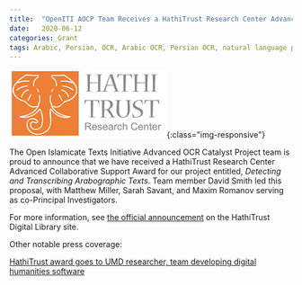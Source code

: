 ```yaml
---
title:  "OpenITI AOCP Team Receives a HathiTrust Research Center Advanced Collaborative Support Award"
date:   2020-06-12
categories: Grant
tags: Arabic, Persian, OCR, Arabic OCR, Persian OCR, natural language processing, machine learning, artificial intelligence, digital humanities, Persian digital humanities, Arabic digital humanities
---
```

![HathiTrust](/images/hathitrust.jpg){:class="img-responsive"}

The Open Islamicate Texts Initiative Advanced OCR Catalyst Project team is proud to announce that we have received a HathiTrust Research Center Advanced Collaborative Support Award for our project entitled, *Detecting and Transcribing Arabographic Texts*. Team member David Smith led this proposal, with Matthew Miller, Sarah Savant, and Maxim Romanov serving as co-Principal Investigators. 

For more information, see [the official announcement](https://www.hathitrust.org/htrc-awards-three-acs-projects) on the HathiTrust Digital Library site.

Other notable press coverage:

[HathiTrust award goes to UMD researcher, team developing digital humanities software](httForps://www.lib.umd.edu/news/2020/10/hathitrust-research-award)
